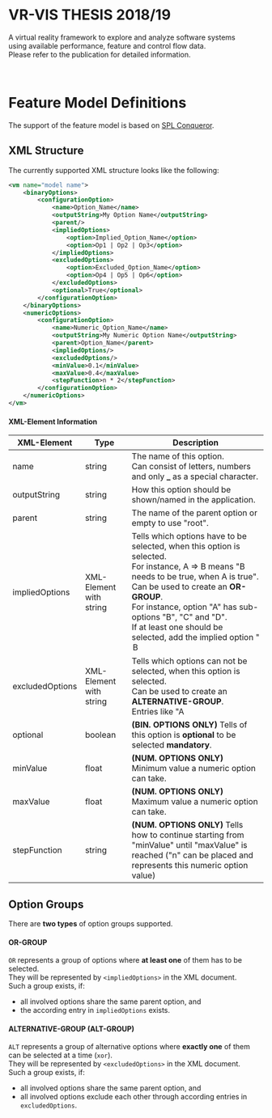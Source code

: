 # VR-VIS THESIS 2018/19

A virtual reality framework to explore and analyze software systems  
using available performance, feature and control flow data.  
Please refer to the publication for detailed information.  


<br/>

# Feature Model Definitions

The support of the feature model is based on [SPL Conqueror](https://github.com/se-passau/SPLConqueror).  


## XML Structure

The currently supported XML structure looks like the following:  

```xml
<vm name="model name">
	<binaryOptions>
		<configurationOption>
			<name>Option_Name</name>
			<outputString>My Option Name</outputString>
			<parent/>
			<impliedOptions>
				<option>Implied_Option_Name</option>
				<option>Op1 | Op2 | Op3</option>
			</impliedOptions>
			<excludedOptions>
				<option>Excluded_Option_Name</option>
				<option>Op4 | Op5 | Op6</option>
			</excludedOptions>
			<optional>True</optional>
		</configurationOption>
	</binaryOptions>
	<numericOptions>
		<configurationOption>
			<name>Numeric_Option_Name</name>
			<outputString>My Numeric Option Name</outputString>
			<parent>Option_Name</parent>
			<impliedOptions/>
			<excludedOptions/>
			<minValue>0.1</minValue>
			<maxValue>0.4</maxValue>
			<stepFunction>n * 2</stepFunction>
		</configurationOption>
	</numericOptions>
</vm>
```

#### XML-Element Information

| XML-Element | Type | Description
| ---- | ---- | ----
| name | string | The name of this option.<br/>Can consist of letters, numbers and only **_** as a special character.
| outputString | string | How this option should be shown/named in the application.
| parent | string | The name of the parent option or empty to use "root".
| impliedOptions | XML-Element with string | Tells which options have to be selected, when this option is selected.<br/>For instance, A => B means "B needs to be true, when A is true".<br/>Can be used to create an **OR-GROUP**.<br/>For instance, option "A" has sub-options "B", "C" and "D".<br/>If at least one should be selected, add the implied option "<option>B | C | D</option>" to A.
| excludedOptions | XML-Element with string | Tells which options can not be selected, when this option is selected.<br/>Can be used to create an **ALTERNATIVE-GROUP**.<br/>Entries like "A | B | C" will be split up and added as single entries.
| optional | boolean | **(BIN. OPTIONS ONLY)** Tells of this option is **optional** to be selected **mandatory**.
| minValue | float | **(NUM. OPTIONS ONLY)** Minimum value a numeric option can take.
| maxValue | float | **(NUM. OPTIONS ONLY)** Maximum value a numeric option can take.
| stepFunction | string | **(NUM. OPTIONS ONLY)** Tells how to continue starting from "minValue" until "maxValue" is reached ("n" can be placed and represents this numeric option value)

## Option Groups

There are **two types** of option groups supported.  

#### OR-GROUP

`OR` represents a group of options where **at least one** of them has to be selected.  
They will be represented by `<impliedOptions>` in the XML document.  
Such a group exists, if:  
- all involved options share the same parent option, and  
- the according entry in `impliedOptions` exists.  

#### ALTERNATIVE-GROUP (ALT-GROUP)

`ALT` represents a group of alternative options where **exactly one** of them can be selected at a time (`xor`).  
They will be represented by `<excludedOptions>` in the XML document.  
Such a group exists, if:  
- all involved options share the same parent option, and  
- all involved options exclude each other through according entries in `excludedOptions`.  
